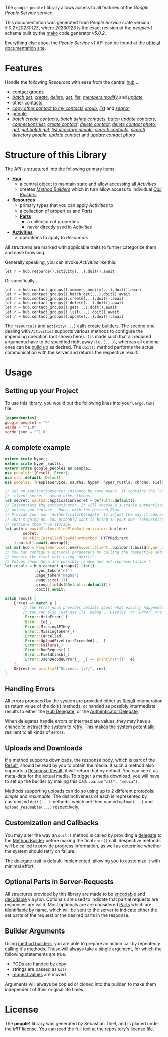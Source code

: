 <!---
DO NOT EDIT !
This file was generated automatically from 'src/generator/templates/api/README.md.mako'
DO NOT EDIT !
-->
The `google-people1` library allows access to all features of the *Google People Service* service.

This documentation was generated from *People Service* crate version *5.0.2+20230123*, where *20230123* is the exact revision of the *people:v1* schema built by the [mako](http://www.makotemplates.org/) code generator *v5.0.2*.

Everything else about the *People Service* *v1* API can be found at the
[official documentation site](https://developers.google.com/people/).
# Features

Handle the following *Resources* with ease from the central [hub](https://docs.rs/google-people1/5.0.2+20230123/google_people1/PeopleService) ... 

* [contact groups](https://docs.rs/google-people1/5.0.2+20230123/google_people1/api::ContactGroup)
 * [*batch get*](https://docs.rs/google-people1/5.0.2+20230123/google_people1/api::ContactGroupBatchGetCall), [*create*](https://docs.rs/google-people1/5.0.2+20230123/google_people1/api::ContactGroupCreateCall), [*delete*](https://docs.rs/google-people1/5.0.2+20230123/google_people1/api::ContactGroupDeleteCall), [*get*](https://docs.rs/google-people1/5.0.2+20230123/google_people1/api::ContactGroupGetCall), [*list*](https://docs.rs/google-people1/5.0.2+20230123/google_people1/api::ContactGroupListCall), [*members modify*](https://docs.rs/google-people1/5.0.2+20230123/google_people1/api::ContactGroupMemberModifyCall) and [*update*](https://docs.rs/google-people1/5.0.2+20230123/google_people1/api::ContactGroupUpdateCall)
* other contacts
 * [*copy other contact to my contacts group*](https://docs.rs/google-people1/5.0.2+20230123/google_people1/api::OtherContactCopyOtherContactToMyContactsGroupCall), [*list*](https://docs.rs/google-people1/5.0.2+20230123/google_people1/api::OtherContactListCall) and [*search*](https://docs.rs/google-people1/5.0.2+20230123/google_people1/api::OtherContactSearchCall)
* [people](https://docs.rs/google-people1/5.0.2+20230123/google_people1/api::Person)
 * [*batch create contacts*](https://docs.rs/google-people1/5.0.2+20230123/google_people1/api::PersonBatchCreateContactCall), [*batch delete contacts*](https://docs.rs/google-people1/5.0.2+20230123/google_people1/api::PersonBatchDeleteContactCall), [*batch update contacts*](https://docs.rs/google-people1/5.0.2+20230123/google_people1/api::PersonBatchUpdateContactCall), [*connections list*](https://docs.rs/google-people1/5.0.2+20230123/google_people1/api::PersonConnectionListCall), [*create contact*](https://docs.rs/google-people1/5.0.2+20230123/google_people1/api::PersonCreateContactCall), [*delete contact*](https://docs.rs/google-people1/5.0.2+20230123/google_people1/api::PersonDeleteContactCall), [*delete contact photo*](https://docs.rs/google-people1/5.0.2+20230123/google_people1/api::PersonDeleteContactPhotoCall), [*get*](https://docs.rs/google-people1/5.0.2+20230123/google_people1/api::PersonGetCall), [*get batch get*](https://docs.rs/google-people1/5.0.2+20230123/google_people1/api::PersonGetBatchGetCall), [*list directory people*](https://docs.rs/google-people1/5.0.2+20230123/google_people1/api::PersonListDirectoryPersonCall), [*search contacts*](https://docs.rs/google-people1/5.0.2+20230123/google_people1/api::PersonSearchContactCall), [*search directory people*](https://docs.rs/google-people1/5.0.2+20230123/google_people1/api::PersonSearchDirectoryPersonCall), [*update contact*](https://docs.rs/google-people1/5.0.2+20230123/google_people1/api::PersonUpdateContactCall) and [*update contact photo*](https://docs.rs/google-people1/5.0.2+20230123/google_people1/api::PersonUpdateContactPhotoCall)




# Structure of this Library

The API is structured into the following primary items:

* **[Hub](https://docs.rs/google-people1/5.0.2+20230123/google_people1/PeopleService)**
    * a central object to maintain state and allow accessing all *Activities*
    * creates [*Method Builders*](https://docs.rs/google-people1/5.0.2+20230123/google_people1/client::MethodsBuilder) which in turn
      allow access to individual [*Call Builders*](https://docs.rs/google-people1/5.0.2+20230123/google_people1/client::CallBuilder)
* **[Resources](https://docs.rs/google-people1/5.0.2+20230123/google_people1/client::Resource)**
    * primary types that you can apply *Activities* to
    * a collection of properties and *Parts*
    * **[Parts](https://docs.rs/google-people1/5.0.2+20230123/google_people1/client::Part)**
        * a collection of properties
        * never directly used in *Activities*
* **[Activities](https://docs.rs/google-people1/5.0.2+20230123/google_people1/client::CallBuilder)**
    * operations to apply to *Resources*

All *structures* are marked with applicable traits to further categorize them and ease browsing.

Generally speaking, you can invoke *Activities* like this:

```Rust,ignore
let r = hub.resource().activity(...).doit().await
```

Or specifically ...

```ignore
let r = hub.contact_groups().members_modify(...).doit().await
let r = hub.contact_groups().batch_get(...).doit().await
let r = hub.contact_groups().create(...).doit().await
let r = hub.contact_groups().delete(...).doit().await
let r = hub.contact_groups().get(...).doit().await
let r = hub.contact_groups().list(...).doit().await
let r = hub.contact_groups().update(...).doit().await
```

The `resource()` and `activity(...)` calls create [builders][builder-pattern]. The second one dealing with `Activities` 
supports various methods to configure the impending operation (not shown here). It is made such that all required arguments have to be 
specified right away (i.e. `(...)`), whereas all optional ones can be [build up][builder-pattern] as desired.
The `doit()` method performs the actual communication with the server and returns the respective result.

# Usage

## Setting up your Project

To use this library, you would put the following lines into your `Cargo.toml` file:

```toml
[dependencies]
google-people1 = "*"
serde = "^1.0"
serde_json = "^1.0"
```

## A complete example

```Rust
extern crate hyper;
extern crate hyper_rustls;
extern crate google_people1 as people1;
use people1::{Result, Error};
use std::default::Default;
use people1::{PeopleService, oauth2, hyper, hyper_rustls, chrono, FieldMask};

// Get an ApplicationSecret instance by some means. It contains the `client_id` and 
// `client_secret`, among other things.
let secret: oauth2::ApplicationSecret = Default::default();
// Instantiate the authenticator. It will choose a suitable authentication flow for you, 
// unless you replace  `None` with the desired Flow.
// Provide your own `AuthenticatorDelegate` to adjust the way it operates and get feedback about 
// what's going on. You probably want to bring in your own `TokenStorage` to persist tokens and
// retrieve them from storage.
let auth = oauth2::InstalledFlowAuthenticator::builder(
        secret,
        oauth2::InstalledFlowReturnMethod::HTTPRedirect,
    ).build().await.unwrap();
let mut hub = PeopleService::new(hyper::Client::builder().build(hyper_rustls::HttpsConnectorBuilder::new().with_native_roots().https_or_http().enable_http1().enable_http2().build()), auth);
// You can configure optional parameters by calling the respective setters at will, and
// execute the final call using `doit()`.
// Values shown here are possibly random and not representative !
let result = hub.contact_groups().list()
             .sync_token("et")
             .page_token("magna")
             .page_size(-11)
             .group_fields(&Default::default())
             .doit().await;

match result {
    Err(e) => match e {
        // The Error enum provides details about what exactly happened.
        // You can also just use its `Debug`, `Display` or `Error` traits
         Error::HttpError(_)
        |Error::Io(_)
        |Error::MissingAPIKey
        |Error::MissingToken(_)
        |Error::Cancelled
        |Error::UploadSizeLimitExceeded(_, _)
        |Error::Failure(_)
        |Error::BadRequest(_)
        |Error::FieldClash(_)
        |Error::JsonDecodeError(_, _) => println!("{}", e),
    },
    Ok(res) => println!("Success: {:?}", res),
}

```
## Handling Errors

All errors produced by the system are provided either as [Result](https://docs.rs/google-people1/5.0.2+20230123/google_people1/client::Result) enumeration as return value of
the doit() methods, or handed as possibly intermediate results to either the 
[Hub Delegate](https://docs.rs/google-people1/5.0.2+20230123/google_people1/client::Delegate), or the [Authenticator Delegate](https://docs.rs/yup-oauth2/*/yup_oauth2/trait.AuthenticatorDelegate.html).

When delegates handle errors or intermediate values, they may have a chance to instruct the system to retry. This 
makes the system potentially resilient to all kinds of errors.

## Uploads and Downloads
If a method supports downloads, the response body, which is part of the [Result](https://docs.rs/google-people1/5.0.2+20230123/google_people1/client::Result), should be
read by you to obtain the media.
If such a method also supports a [Response Result](https://docs.rs/google-people1/5.0.2+20230123/google_people1/client::ResponseResult), it will return that by default.
You can see it as meta-data for the actual media. To trigger a media download, you will have to set up the builder by making
this call: `.param("alt", "media")`.

Methods supporting uploads can do so using up to 2 different protocols: 
*simple* and *resumable*. The distinctiveness of each is represented by customized 
`doit(...)` methods, which are then named `upload(...)` and `upload_resumable(...)` respectively.

## Customization and Callbacks

You may alter the way an `doit()` method is called by providing a [delegate](https://docs.rs/google-people1/5.0.2+20230123/google_people1/client::Delegate) to the 
[Method Builder](https://docs.rs/google-people1/5.0.2+20230123/google_people1/client::CallBuilder) before making the final `doit()` call. 
Respective methods will be called to provide progress information, as well as determine whether the system should 
retry on failure.

The [delegate trait](https://docs.rs/google-people1/5.0.2+20230123/google_people1/client::Delegate) is default-implemented, allowing you to customize it with minimal effort.

## Optional Parts in Server-Requests

All structures provided by this library are made to be [encodable](https://docs.rs/google-people1/5.0.2+20230123/google_people1/client::RequestValue) and 
[decodable](https://docs.rs/google-people1/5.0.2+20230123/google_people1/client::ResponseResult) via *json*. Optionals are used to indicate that partial requests are responses 
are valid.
Most optionals are are considered [Parts](https://docs.rs/google-people1/5.0.2+20230123/google_people1/client::Part) which are identifiable by name, which will be sent to 
the server to indicate either the set parts of the request or the desired parts in the response.

## Builder Arguments

Using [method builders](https://docs.rs/google-people1/5.0.2+20230123/google_people1/client::CallBuilder), you are able to prepare an action call by repeatedly calling it's methods.
These will always take a single argument, for which the following statements are true.

* [PODs][wiki-pod] are handed by copy
* strings are passed as `&str`
* [request values](https://docs.rs/google-people1/5.0.2+20230123/google_people1/client::RequestValue) are moved

Arguments will always be copied or cloned into the builder, to make them independent of their original life times.

[wiki-pod]: http://en.wikipedia.org/wiki/Plain_old_data_structure
[builder-pattern]: http://en.wikipedia.org/wiki/Builder_pattern
[google-go-api]: https://github.com/google/google-api-go-client

# License
The **people1** library was generated by Sebastian Thiel, and is placed 
under the *MIT* license.
You can read the full text at the repository's [license file][repo-license].

[repo-license]: https://github.com/Byron/google-apis-rsblob/main/LICENSE.md

